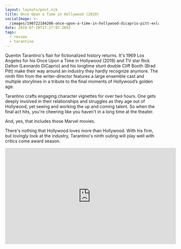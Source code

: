 ```yaml
---
layout: layouts/post.njk
title: Once Upon a Time in Hollywood (2019)
socialImage: >-
  /images/190722104208-once-upon-a-time-in-hollywood-dicaprio-pitt-exlarge-169.jpg
date: 2019-07-28T17:27:07.265Z
tags:
  - review
  - tarantino
---
```

Quentin Tarantino's flair for fictionalized history returns. It's 1969 Los Angeles for his Once Upon a Time in Hollywood (2019) and TV star Rick Dalton (Leonardo DiCaprio) and his longtime stunt double Cliff Booth (Brad Pitt) make their way around an industry they hardly recognize anymore. The ninth film from the writer-director features a large ensemble cast and multiple storylines in a tribute to the final moments of Hollywood’s golden age.

Tarantino crafts engaging character vignettes for over two hours.  One gets deeply involved in their relationships and struggles as they age out of Hollywood, yet seeing and working the up and coming talent. So when the final act hits, you're cheering like you haven't in a long time at the theater. 

And, yes, that includes those Marvel movies.

There's nothing that Hollywood loves more than Hollywood. With his firm, but lovingly look at the industry, Tarantino's ninth outing will play well with critics come award season. 

<iframe width="560" height="315" src="https://www.youtube.com/embed/ELeMaP8EPAA" frameborder="0" allow="accelerometer; autoplay; encrypted-media; gyroscope; picture-in-picture" allowfullscreen></iframe>
